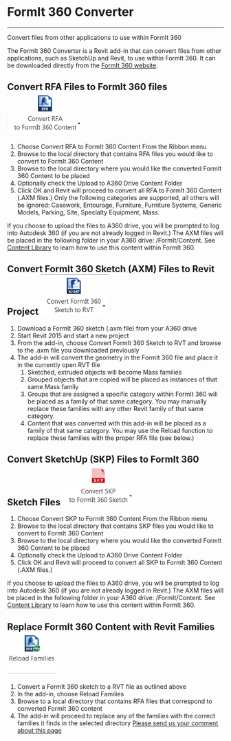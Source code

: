 # FormIt 360 Converter

----

Convert files from other applications to use within FormIt 360
 

The FormIt 360 Converter is a Revit add-in that can convert files from other applications, such as SketchUp and Revit, to use within FormIt 360. It can be downloaded directly from the [FormIt 360 website](http://formit360.autodesk.com/blog/formit-converter/).

## Convert RFA Files to FormIt 360 files ![](Images/GUID-2CC7B106-9414-40FA-BD69-5884ACBA0834-low.png)

1. Choose Convert RFA to FormIt 360 Content From the Ribbon menu
2. Browse to the local directory that contains RFA files you would like to convert to FormIt 360 Content
3. Browse to the local directory where you would like the converted FormIt 360 Content to be placed
4. Optionally check the Upload to A360 Drive Content Folder
5. Click OK and Revit will proceed to convert all RFA to FormIt 360 Content (.AXM files.) Only the following categories are supported, all others will be ignored: Casework, Entourage, Furniture, Furniture Systems, Generic Models, Parking, Site, Specialty Equipment, Mass.

If you choose to upload the files to A360 drive, you will be prompted to log into Autodesk 360 (if you are not already logged in Revit.) The AXM files will be placed in the following folder in your A360 drive: /FormIt/Content. See [Content Library](GUID-396A23FE-ED47-4847-94A1-63826D9A1E1B.htm) to learn how to use this content within FormIt 360.

## Convert FormIt 360 Sketch (AXM) Files to Revit Project ![](Images/GUID-45D30848-2C40-46BB-AC86-47372BB18DB1-low.png)

1. Download a FormIt 360 sketch (.axm file) from your A360 drive
2. Start Revit 2015 and start a new project
3. From the add-in, choose Convert FormIt 360 Sketch to RVT and browse to the .axm file you downloaded previously
4. The add-in will convert the geometry in the FormIt 360 file and place it in the currently open RVT file 
    1. Sketched, extruded objects will become Mass families
    2. Grouped objects that are copied will be placed as instances of that same Mass family
    3. Groups that are assigned a specific category within FormIt 360 will be placed as a family of that same category. You may manually replace these families with any other Revit family of that same category.
    4. Content that was converted with this add-in will be placed as a family of that same category. You may use the Reload function to replace these families with the proper RFA file (see below.)

## Convert SketchUp (SKP) Files to FormIt 360 Sketch Files ![](Images/GUID-D6CF1FD4-6665-4748-872C-5D2855A84D1D-low.png)

1. Choose Convert SKP to FormIt 360 Content From the Ribbon menu
2. Browse to the local directory that contains SKP files you would like to convert to FormIt 360 Content
3. Browse to the local directory where you would like the converted FormIt 360 Content to be placed
4. Optionally check the Upload to A360 Drive Content Folder
5. Click OK and Revit will proceed to convert all SKP to FormIt 360 Content (.AXM files.)

If you choose to upload the files to A360 drive, you will be prompted to log into Autodesk 360 (if you are not already logged in Revit.) The AXM files will be placed in the following folder in your A360 drive: /FormIt/Content. See [Content Library](GUID-396A23FE-ED47-4847-94A1-63826D9A1E1B.htm) to learn how to use this content within FormIt 360.

## Replace FormIt 360 Content with Revit Families ![](Images/GUID-B9500378-87F8-4458-858D-42A451164228-low.png)

1. Convert a FormIt 360 sketch to a RVT file as outlined above
2. In the add-in, choose Reload Families
3. Browse to a local directory that contains RFA files that correspond to converted FormIt 360 content
4. The add-in will proceed to replace any of the families with the correct families it finds in the selected directory
[Please send us your comment about this page](#)
